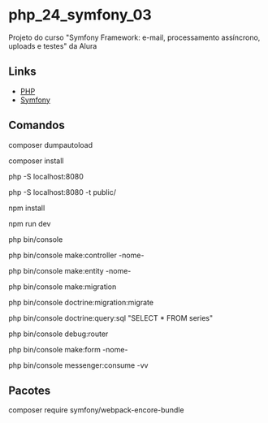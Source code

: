 # php_24_symfony_03

Projeto do curso "Symfony Framework: e-mail, processamento assíncrono, uploads e testes" da Alura

## Links

- [PHP](https://www.php.net/)
- [Symfony](https://symfony.com/)

## Comandos

composer dumpautoload

composer install

php -S localhost:8080

php -S localhost:8080 -t public/

npm install

npm run dev

php bin/console

php bin/console make:controller -nome-

php bin/console make:entity -nome-

php bin/console make:migration

php bin/console doctrine:migration:migrate

php bin/console doctrine:query:sql "SELECT * FROM series"

php bin/console debug:router

php bin/console make:form -nome-

php bin/console messenger:consume -vv

## Pacotes

composer require symfony/webpack-encore-bundle
